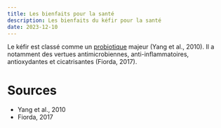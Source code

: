 ```yaml
---
title: Les bienfaits pour la santé
description: Les bienfaits du kéfir pour la santé
date: 2023-12-10
---
```


<!-- Le mot kéfir est un dérivé de la langue Turque qui signifie "se sentir bien" (Ahmed et al, 2013). -->

Le kéfir est classé comme un [probiotique](/blog/probiotique) majeur (Yang et al., 2010). Il a notamment des vertues antimicrobiennes, anti-inflammatoires, antioxydantes et cicatrisantes (Fiorda, 2017).

# Sources

- Yang et al., 2010
- Fiorda, 2017